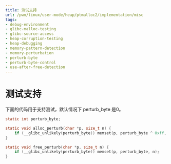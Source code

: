 ```yaml
---
title: 测试支持
url: /pwn/linux/user-mode/heap/ptmalloc2/implementation/misc
tags:
- debug-environment
- glibc-malloc-testing
- glibc-source-access
- heap-corruption-testing
- heap-debugging
- memory-pattern-detection
- memory-perturbation
- perturb-byte
- perturb-byte-control
- use-after-free-detection
---
```

# 测试支持

下面的代码用于支持测试，默认情况下 perturb_byte 是0。

```c
static int perturb_byte;

static void alloc_perturb(char *p, size_t n) {
    if (__glibc_unlikely(perturb_byte)) memset(p, perturb_byte ^ 0xff, n);
}

static void free_perturb(char *p, size_t n) {
    if (__glibc_unlikely(perturb_byte)) memset(p, perturb_byte, n);
}
```



